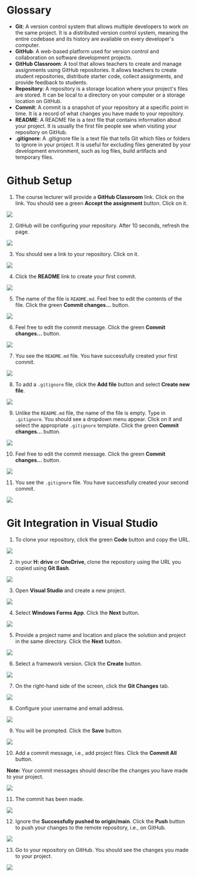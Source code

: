 # Glossary

- **Git**: A version control system that allows multiple developers to work on the same project. It is a distributed version control system, meaning the entire codebase and its history are available on every developer's computer.
- **GitHub**: A web-based platform used for version control and collaboration on software development projects.
- **GitHub Classroom**: A tool that allows teachers to create and manage assignments using GitHub repositories. It allows teachers to create student repositories, distribute starter code, collect assignments, and provide feedback to students.
- **Repository**: A repository is a storage location where your project's files are stored. It can be local to a directory on your computer or a storage location on GitHub.
- **Commit**: A commit is a snapshot of your repository at a specific point in time. It is a record of what changes you have made to your repository.
- **README**: A README file is a text file that contains information about your project. It is usually the first file people see when visiting your repository on GitHub.
- **.gitignore**: A .gitignore file is a text file that tells Git which files or folders to ignore in your project. It is useful for excluding files generated by your development environment, such as log files, build artifacts and temporary files.

# Github Setup

1. The course lecturer will provide a **GitHub Classroom** link. Click on the link. You should see a green **Accept the assignment** button. Click on it.

![](img/github-setup/01.jpeg) 

2. GitHub will be configuring your repository. After 10 seconds, refresh the page. 

![](img/github-setup/02.jpeg) 

3. You should see a link to your repository. Click on it.

![](img/github-setup/03.jpeg)

4. Click the **README** link to create your first commit.

![](img/github-setup/04.jpeg) 

5. The name of the file is `README.md`. Feel free to edit the contents of the file. Click the green **Commit changes...** button.

![](img/github-setup/05.jpeg) 

6. Feel free to edit the commit message. Click the green **Commit changes...** button.

![](img/github-setup/06.jpeg) 

7. You see the `README.md` file. You have successfully created your first commit.

![](img/github-setup/07.jpeg) 

8. To add a `.gitignore` file, click the **Add file** button and select **Create new file**.

![](img/github-setup/08.jpeg) 

9. Unlike the `README.md` file, the name of the file is empty. Type in `.gitignore`. You should see a dropdown menu appear. Click on it and select the appropriate `.gitignore` template. Click the green **Commit changes...** button.

![](img/github-setup/09.jpeg) 

10. Feel free to edit the commit message. Click the green **Commit changes...** button.

![](img/github-setup/10.jpeg) 

11. You see the `.gitignore` file. You have successfully created your second commit.

![](img/github-setup/11.jpeg)

# Git Integration in Visual Studio

1. To clone your repository, click the green **Code** button and copy the URL.

![](img/git-integration-in-visual-studio/01.jpeg) 

2. In your **H: drive** or **OneDrive**, clone the repository using the URL you copied using **Git Bash**.

![](img/git-integration-in-visual-studio/02.PNG) 

3. Open **Visual Studio** and create a new project.

![](img/git-integration-in-visual-studio/03.PNG) 

4. Select **Windows Forms App**. Click the **Next** button.

![](img/git-integration-in-visual-studio/04.PNG) 

5. Provide a project name and location and place the solution and project in the same directory. Click the **Next** button.

![](img/git-integration-in-visual-studio/05.PNG) 

6. Select a framework version. Click the **Create** button.

![](img/git-integration-in-visual-studio/06.PNG) 

7. On the right-hand side of the screen, click the **Git Changes** tab.

![](img/git-integration-in-visual-studio/07.PNG) 

8. Configure your username and email address.

![](img/git-integration-in-visual-studio/08.PNG) 

9. You will be prompted. Click the **Save** button.

![](img/git-integration-in-visual-studio/09.PNG) 

10. Add a commit message, i.e., add project files. Click the **Commit All** button.

**Note:** Your commit messages should describe the changes you have made to your project. 

![](img/git-integration-in-visual-studio/10.PNG) 

11. The commit has been made. 

![](img/git-integration-in-visual-studio/11.PNG) 

12. Ignore the **Successfully pushed to origin/main**. Click the **Push** button to push your changes to the remote repository, i.e., on GitHub.

![](img/git-integration-in-visual-studio/12.PNG) 

13. Go to your repository on GitHub. You should see the changes you made to your project.

![](img/git-integration-in-visual-studio/13.jpeg)
